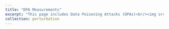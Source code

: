 ```yaml
---
title: "DPA Measurements"
excerpt: "This page includes Data Poisoning Attacks (DPAs)<br/><img src='../images/DPA-List.png'>"
collection: perturbation
---
```

